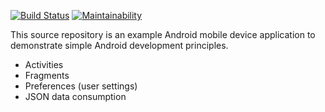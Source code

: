 [![Build Status](https://travis-ci.org/matthewsommer/popular_movies.svg?branch=master)](https://travis-ci.org/matthewsommer/popular_movies)
 [![Maintainability](https://api.codeclimate.com/v1/badges/90b3674d13215324e25d/maintainability)](https://codeclimate.com/github/matthewsommer/popular_movies/maintainability)

This source repository is an example Android mobile device application to
demonstrate simple Android development principles.

* Activities
* Fragments
* Preferences (user settings)
* JSON data consumption